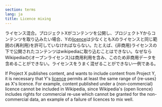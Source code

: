 ```yaml
---
section: terms
lang: ja
title: Licence mixing 
---
```


ライセンス混合。プロジェクトXがコンテンツを公開し、プロジェクトYからコンテンツを取り込みたい場合、Yの[licence](/glossary/ja/terms/licence/)は少なくともXのライセンスと同じ範囲の{再利用}を許可していなければならない。たとえば、{非商用}ライセンスの下で公開されたコンテンツはwikipediaに取り込むことはできない。なぜならWikipediaの{オープンライセンス}は商用利用を含み、このため非商用データを含めることができない。ライセンスをうまく混ぜることができない一例である。

If Project X publishes content, and wants to include content from Project Y, it is necessary that Y's [licence](/glossary/en/terms/licence/) permits at least the same range of {re-uses} as X's licence. For example, content published under a {non-commercial} licence cannot be included in Wikipedia, since Wikipedia's {open licence} includes rights for commercial re-use which cannot be granted for the non-commercial data, an example of a failure of licences to mix well.
